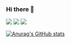 ### Hi there 👋

<!--
**realslimtaek/realslimtaek** is a ✨ _special_ ✨ repository because its `README.md` (this file) appears on your GitHub profile.

Here are some ideas to get you started:

- 🔭 I’m currently working on ...
- 🌱 I’m currently learning ...
- 👯 I’m looking to collaborate on ...
- 🤔 I’m looking for help with ...
- 💬 Ask me about ...
- 📫 How to reach me: ...
- 😄 Pronouns: ...
- ⚡ Fun fact: ...
-->


<img src="https://img.shields.io/badge/Firebase-FFCA28?style=flat-square&logo=firebase&logoColor=white"/>
<img src="https://github-readme-stats.vercel.app/api?username=realslimtaek)](https://github.com/realslimtaek/github-readme-stats"/>
<img src="https://github-readme-stats.vercel.app/api?username=realslimtaek)](https://github.com/realslimtaek/github-readme-stats"/>

[![Anurag's GitHub stats](https://github-readme-stats.vercel.app/api?username=realslimtaek)](https://github.com/anuraghazra/github-readme-stats)

